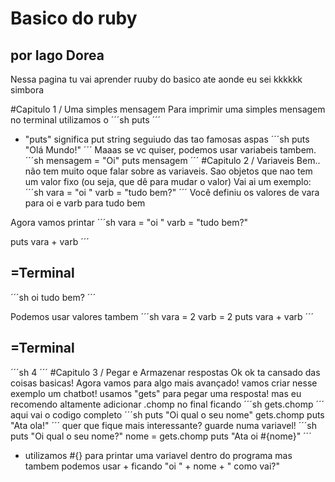 # Basico do ruby
## por Iago Dorea
Nessa pagina tu vai aprender ruuby do basico ate aonde eu sei kkkkkk
simbora

#Capitulo 1 / Uma simples mensagem
Para imprimir uma simples mensagem no terminal utilizamos o
´´´sh
puts
´´´
* "puts" significa put string
seguiudo das tao famosas aspas
´´´sh
puts "Olá Mundo!"
´´´
Maaas se vc quiser, podemos usar variabeis tambem.
´´´sh
mensagem = "Oi"
puts mensagem
´´´
#Capitulo 2 / Variaveis
Bem.. não tem muito oque falar sobre as variaveis. Sao objetos que nao tem um valor fixo (ou seja, que dê para mudar o valor)
Vai ai um exemplo: 
´´´sh
vara = "oi "
varb = "tudo bem?"
´´´
Você definiu os valores de vara para oi e varb para tudo bem

Agora vamos printar
´´´sh
vara = "oi "
varb = "tudo bem?"

puts vara + varb
´´´
## =Terminal
´´´sh
oi tudo bem?
´´´

Podemos usar valores tambem
´´´sh
vara = 2
varb = 2
puts vara + varb
´´´
## =Terminal
´´´sh
4
´´´
#Capitulo 3 / Pegar e Armazenar respostas
Ok ok ta cansado das coisas basicas! Agora vamos para algo mais avançado!
vamos criar nesse exemplo um chatbot!
usamos "gets" para pegar uma resposta! mas eu recomendo altamente adicionar .chomp no final ficando
´´´sh
gets.chomp
´´´
aqui vai o codigo completo
´´´sh
puts "Oi qual o seu nome"
gets.chomp
puts "Ata ola!"
´´´
quer que fique mais interessante? guarde numa variavel!
´´´sh
puts "Oi qual o seu nome?"
nome = gets.chomp
puts "Ata oi #{nome}"
´´´
* utilizamos #{} para printar uma variavel dentro do programa mas tambem podemos usar + ficando "oi " + nome + " como vai?"
 